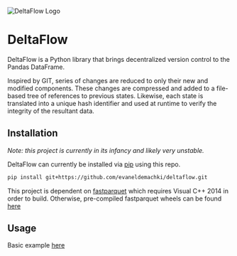 ![DeltaFlow Logo](https://repository-images.githubusercontent.com/250386104/6b619400-6fa7-11ea-9443-e2675c49a252)
# DeltaFlow
DeltaFlow is a Python library that brings decentralized version control to the Pandas DataFrame. 

Inspired by GIT, series of changes are reduced to only their new and modified components. These changes are compressed and added to a file-based tree of references to previous states. Likewise, each state is translated into a unique hash identifier and used at runtime to verify the integrity of the resultant data.
## Installation
<i>Note: this project is currently in its infancy and likely very unstable.</i>

DeltaFlow can currently be installed via [pip](https://pip.pypa.io/en/stable/) using this repo.
```bash
pip install git+https://github.com/evaneldemachki/deltaflow.git
```
This project is dependent on [fastparquet](https://fastparquet.readthedocs.io/en/latest/) which requires Visual C++ 2014 in order to build. Otherwise, pre-compiled fastparquet wheels can be found [here](https://www.lfd.uci.edu/~gohlke/pythonlibs/)
## Usage
Basic example [here](https://github.com/evaneldemachki/deltaflow/blob/master/example.ipynb/)
